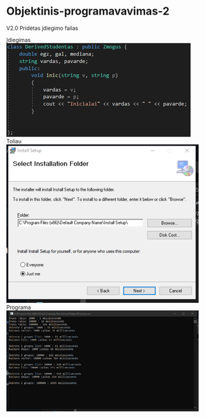 # Objektinis-programavavimas-2
V2.0
Pridėtas įdiegimo failas

Įdiegimas
![image](/assets/your-image6.jpg)
Toliau
![image](/assets/your-image8.jpg)
Programa
![image](/assets/your-image10.jpg)
